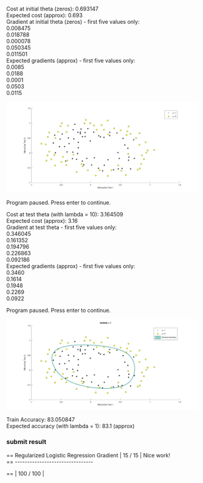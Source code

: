 Cost at initial theta (zeros): 0.693147  
Expected cost (approx): 0.693  
Gradient at initial theta (zeros) - first five values only:  
 0.008475  
 0.018788  
 0.000078  
 0.050345  
 0.011501  
Expected gradients (approx) - first five values only:  
 0.0085  
 0.0188  
 0.0001  
 0.0503  
 0.0115    

![image-20211007100655285](./pic/image-20211007100655285.png)

Program paused. Press enter to continue.  

Cost at test theta (with lambda = 10): 3.164509    
Expected cost (approx): 3.16  
Gradient at test theta - first five values only:  
 0.346045  
 0.161352  
 0.194796  
 0.226863  
 0.092186  
Expected gradients (approx) - first five values only:  
 0.3460  
 0.1614  
 0.1948  
 0.2269  
 0.0922      

Program paused. Press enter to continue.  

![image-20211007100802462](./pic/image-20211007100802462.png)

Train Accuracy: 83.050847  
Expected accuracy (with lambda = 1): 83.1 (approx)          

### submit result

==    Regularized Logistic Regression Gradient |  15 /  15 | Nice work!  
==                                   --------------------------------    

==               | 100 / 100 |   

